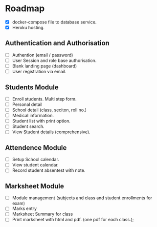 # Roadmap

- [x] docker-compose file to database service.
- [x] Heroku hosting.

## Authentication and Authorisation

- [ ] Authention (email / password)
- [ ] User Session and role base authorisation.
- [ ] Blank landing page (dashboard)
- [ ] User registration via email.

## Students Module

- [ ] Enroll students. Multi step form.
- [ ] Personal detail
- [ ] School detail (class, seciton, roll no.)
- [ ] Medical information.
- [ ] Student list with print option.
- [ ] Student search.
- [ ] View Student details (comprehensive).

## Attendence Module

- [ ] Setup School calendar.
- [ ] View student calendar.
- [ ] Record student absentest with note.

## Marksheet Module

- [ ] Module management (subjects and class and student enrollments for exam)
- [ ] Marks entry
- [ ] Marksheet Summary for class
- [ ] Print marksheet with html and pdf. (one pdf for each class.);

